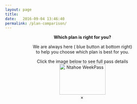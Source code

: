 ```yaml
---
layout: page
title: 
date:   2016-09-04 13:46:40
permalink: /plan-comparison/
---
```

<div align="center">

  <strong>Which plan is right for you?</strong><br>
  <p>We are always here ( blue button at bottom right)<br> 
  to help you choose which plan is best for you. </p>
  Click the image below to see full pass details<br>
  <div>
<img id="myImg" src="http://i.imgur.com/0DwrM8K.png" alt="Ntahoe WeekPass" width="150" height="100">
<!-- The Modal -->
<div id="myModal" class="modal">
  <span class="close">&times;</span>
  <img class="modal-content" id="img01">
  <div id="caption"></div>
</div>
</div>

<script>
// Get the modal
var modal = document.getElementById('myModal');

// Get the image and insert it inside the modal - use its "alt" text as a caption
var img = document.getElementById('myImg');
var modalImg = document.getElementById("img01");
var captionText = document.getElementById("caption");
img.onclick = function(){
    modal.style.display = "block";
    modalImg.src = this.src;
    captionText.innerHTML = this.alt;
}

// Get the <span> element that closes the modal
var span = document.getElementsByClassName("close")[0];

// When the user clicks on <span> (x), close the modal
span.onclick = function() { 
    modal.style.display = "none";
}
</script>

  
  <br>
  <table id="customers">
  <tr>
